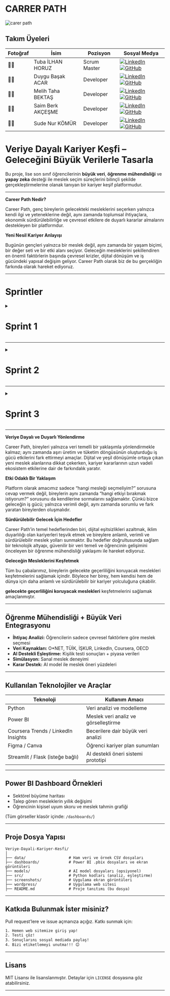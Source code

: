 # CARRER PATH
![carer path](https://github.com/user-attachments/assets/cdf0a44b-c1fc-442d-8143-c9f2375d5b15)

##  Takım Üyeleri

| Fotoğraf | İsim | Pozisyon | Sosyal Medya |
|------|------|-------|---------|
| 👩‍💼 | Tuba İLHAN HORUZ | Scrum Master | [![LinkedIn](https://img.shields.io/badge/-LinkedIn-0A66C2?logo=linkedin&logoColor=white&style=flat)](https://www.linkedin.com/in/tuba-ilhan-horuz) [![GitHub](https://img.shields.io/badge/-GitHub-181717?logo=github&logoColor=white&style=flat)](https://github.com/ttuubbaa) |
| 👩‍💼 | Duygu Başak ACAR | Developer | [![LinkedIn](https://img.shields.io/badge/-LinkedIn-0A66C2?logo=linkedin&logoColor=white&style=flat)](https://www.linkedin.com/in/duygu-başak-acar-97a4a433b) [![GitHub](https://img.shields.io/badge/-GitHub-181717?logo=github&logoColor=white&style=flat)](https://github.com/DuyguAcar) |
| 👨‍💻 | Melih Taha BEKTAŞ | Developer | [![LinkedIn](https://img.shields.io/badge/-LinkedIn-0A66C2?logo=linkedin&logoColor=white&style=flat)](https://www.linkedin.com/in/melih-talha-bekta%C5%9F-6992a424a/) [![GitHub](https://img.shields.io/badge/-GitHub-181717?logo=github&logoColor=white&style=flat)](https://github.com/mamalito345)|
| 👨‍💻 | Saim Berk AKÇEŞME | Developer | [![LinkedIn](https://img.shields.io/badge/-LinkedIn-0A66C2?logo=linkedin&logoColor=white&style=flat)](https://www.linkedin.com/in/saimberkak%C3%A7e%C5%9Fme/) [![GitHub](https://img.shields.io/badge/-GitHub-181717?logo=github&logoColor=white&style=flat)](https://github.com/berkakcesme) |
| 👩‍💻 | Sude Nur KÖMÜR | Developer | [![LinkedIn](https://img.shields.io/badge/-LinkedIn-0A66C2?logo=linkedin&logoColor=white&style=flat)](https://www.linkedin.com/in/sudenurkomur/) [![GitHub](https://img.shields.io/badge/-GitHub-181717?logo=github&logoColor=white&style=flat)](https://github.com/sudenurkomur) |



# Veriye Dayalı Kariyer Keşfi – Geleceğini Büyük Verilerle Tasarla 

Bu proje, lise son sınıf öğrencilerinin **büyük veri**, **öğrenme mühendisliği** ve **yapay zeka** desteği ile meslek seçim süreçlerini bilinçli şekilde gerçekleştirmelerine olanak tanıyan bir kariyer keşif platformudur.

---
**Career Path Nedir?**

Career Path, genç bireylerin gelecekteki mesleklerini seçerken yalnızca kendi ilgi ve yeteneklerine değil, aynı zamanda toplumsal ihtiyaçlara, ekonomik sürdürülebilirliğe ve çevresel etkilere de duyarlı kararlar almalarını destekleyen bir platformdur.

**Yeni Nesil Kariyer Anlayışı**

Bugünün gençleri yalnızca bir meslek değil, aynı zamanda bir yaşam biçimi, bir değer seti ve bir etki alanı seçiyor. Geleceğin mesleklerini şekillendiren en önemli faktörlerin başında çevresel krizler, dijital dönüşüm ve iş gücündeki yapısal değişim geliyor. Career Path olarak biz de bu gerçekliğin farkında olarak hareket ediyoruz.

 
---
#  Sprintler

  <details>
    <summary><h1>Sprint 1</h1></summary>


  <details>
  
  </details>   


  <details>
    <summary><h3>Sprint 1 - Sprint Board Update Screenshots</h3></summary>
 
  |![WhatsApp Image 2025-07-06 at 18 44 58](https://github.com/user-attachments/assets/5a914486-9130-444a-8d0c-236df601a884) |![WhatsApp Image 2025-07-06 at 18 45 12](https://github.com/user-attachments/assets/4253c0e3-094a-479b-b9b9-8a04efbfe219)|![WhatsApp Image 2025-07-06 at 18 45 23](https://github.com/user-attachments/assets/ec127648-6509-4f38-834f-d7e682ec7029)|
|------------------------|------------------------|------------------------|
|MİRO 1             | MİRO 2                      | MİRO 3  

    
  </details>


<details>
  <summary><h3>Sprint 1 - Burndown Chart</h3></summary>

  ###  Burndown Chart (Kalan İş Grafiği)
  
  (![WhatsApp Görsel 2025-07-06 saat 19 05 11_b35282d4](https://github.com/user-attachments/assets/d138278a-dd3a-4d3d-bf84-c16fb6513b00)
)

  Bu grafik, Sprint 1 süresince takımın ilerlemesini ve kalan iş yükünü göstermektedir. İlk günlerde ilerleme yavaştı, ancak sonraki günlerde artan tempo ile sprint sonunda tüm işler başarıyla tamamlanmıştır.

  - **Gerçek Kalan İş**: Takımın her gün sonunda geriye kalan iş miktarını gösterir.
  - **İdeal İlerleme**: Her gün eşit miktarda iş tamamlanmış olsaydı nasıl bir azalma olurdu, bunu gösterir.

  (![WhatsApp Görsel 2025-07-06 saat 19 05 11_b35282d4](https://github.com/user-attachments/assets/d138278a-dd3a-4d3d-bf84-c16fb6513b00)
)

</details>


  - **Sprint Notları**:
    
    -Proje yönetimi için `Miro` kullanılmasına karar verildi. Miro teması Tuba İlhan Horuz tarafından oluşturuldu.
    
    -Githup repo linki açılmasına karar verildi. Melih Aktaş tarafından Githup Repo oluşturuldu.
    
    -Giriş sistemi için `Email` kullanılmasına karar verildi.
    
    -Web uygulaması için `Wordpress (Custom HTML5 & Custom CSS3)` kullanılmasına karar verildi.
    
    -Güvenlik için `Google reCAPTCHA + WP 2FA` kullanılmasına karar verildi.
    
    -Sosyal hesaplardan giriş yapılabilmesi için `Nextend Social Login` kullanılmasına karar verildi.
    
    -Yapay zeka entegrasyonu `Python API + REST API` bağlantısı (JWT ile güvenli) kullanılmasına karar verildi.
    
    -Taşınabilir, bağımsız altyapı (özellikle AI modelleriyle çalışırken) `Docker` kullanılmasına karar verildi.
    
    -Meslek öneri algoritması (sınıflandırma/tavsiye motoru) için `scikit-learn & XGBoost` kullanılmasına karar verildi.
    
    -Derin öğrenme ve Veri analizi ve manipülasyonları için `Pandas & NumPy` ve  `TensorFlow & PyTorch` kullanılmasına karar verildi.
    
    -Güçlü, ilişkisel veritabanı için `SQL` ve `PostgreSQL` kullanılmasına karar verildi.

    -Kişilik analizi için hâlihazırda kullanılan testlerin incelenmiş olup kullanılacak testin nihai kararı ikinci sprint aşamasına bırakılmıştır.

    -Meslek verilerinin başlıca `O*NET` websitesi üzerinden toplanmasına karar verilmiştir.
    

  - **Tahmin Edilen Tamamlanacak Puan**: 200 puan.
  - **Tahmin Mantığı**: 
  - Sprint 1 Sonu Tahmin Mantığı
Sprint 1'de tamamlanan işler ve bu işlere atanan puanlar, Google Proje Yönetimi programı eğitimine uygun olarak, her bir görevin karmaşıklığı, harcanan efor ve proje için taşıdığı önem göz önüne alınarak belirlenmiştir. Toplam 200 puan hedefine ulaşmak için aşağıdaki görevler ve puanlamalar yapılmıştır:

Tamamlanan Görevler ve Puan Dağılımı:

Miro Kurulumu ve Görev Panosu Oluşturma: 25 Puan

Proje Dosyası Ön Hazırlığı ve Güncellemeler: 35 Puan

Githup Repo Oluşturma: 20 Puan

Uygulama ve Takım Adı Kararı: 20 Puan

Logo ve Slogan Oluşturma: 30 Puan

WordPress Kurulumu ve Tema Seçimi: 40 Puan

WhatsApp Grubu ve WhatsApp Topluluğu Oluşturma, Dosya Yedekleme: 15 Puan

Takım Toplantıları ve Aktif İletişim: 15 Puan

Toplam Puan: 25+35+20+20+30+40+15+15=200 Puan.

Hedef Puan:200 Puan.

Bu puanlama, Sprint 1'de tamamlanan temel organizasyonel ve başlangıç teknik görevlerin ağırlığını yansıtmaktadır. **Sprint 1 için hedeflenen puana ulaşılmıştır.**

  - **Günlük Scrum**:
  - Her gün Google Meet üzerinden toplantılar yapılmıştır.
  - WhatsApp grubu üzerinden aktif olarak iletişim halinde kalınmıştır.
  - ![WhatsApp Görsel 2025-07-06 saat 17 08 47_06d228fc](https://github.com/user-attachments/assets/3ba3a87a-552a-4f10-a6fb-ea7f5ba243a9)

    
| ![WhatsApp Image 2025-07-05 at 00 47 59 (1)](https://github.com/user-attachments/assets/05fb5680-016a-405c-8e15-d902d789a901) |![WhatsApp Image 2025-07-06 at 17 39 54](https://github.com/user-attachments/assets/9dc1c78a-6f1e-4c1a-b69c-8eb8521d9eec)|
|------------------------|------------------------|
| WhatsApp Grubu- Ekran Görüntüsü 1 | WhatsApp Topluluğu- Ekran Görüntüsü 2  
  - **Product Backlog URL:** https://miro.com/app/board/uXjVIicQLWg=/?share_link_id=476687804339 (Miro)
  - **Sprint Review:**
    - Proje için Miro kurulumu yapıldı ve takım görev panosunu oluşturuldu.
    - Proje dosyasının ön hazırlığını yaptık ve proje üzerinde güncellemeler gerçekleştirdik.
    - Uygulama adı konusunda karar vermekte zorlandık. 'PathPilotAI' ve 'CAREERPATH' arasında çok kararsız kaldık ve takım adını  'PathPilotAI' proje ismini ise 'CAREERPATH' olarak seçtik ve markalaşmaya doğru bir adım daha attık.
    - Renk paletine karar verememiş ve henüz logoyu tamamlamamıştık.
    - Tuba İlhan Horuz tarafından logo ve slogan oluşturdu.
    - Melih Talha Aktaş tarafından WordPress kurulumunu ve tema seçimi yapıldı.
    - Meslekler hakkında kullanılacak verilerin başlıca O*NET sitesinden toplanmasına karar verildi.
    - Halihazırda kullanılan kişilik testleri araştırıldı.

Genel olarak, iyi bir sprint süreci geçirdiğimize inanıyoruz. Planladığımız gibi bir sprint süreci yaşadık. Takımımız sonradan kurulan bir takım olduğu için bir haftada tüm planlamamızı yapabilmek için her gün Google meet üzerinden toplantılar yaptık. Whatsapp grubumuzdan aktif olarak sürekli iletişim kurduk.  Oluşturulan döküman ve çalışma dosyalarını yedeklemek amacıyla gruba ait bir WhatsApp topluluğu oluşturduk.


  - **Sprint Review Participants:** `Tuba İlhan Horuz`, `Duygu Başak Acar`, `Sude Nur Kömür`, `Melih Talha Bektaş`, `Saim Berk Akçeşme`
  - **Sprint Retrospective:**
    
    - İkinci sprintte ekip toplantısında web sitesi için sadece Melih ve Sude Nur'un kod yazmasına karar verildi.
      
    - İkinci sprintte `Docker` ortamının hazırlanması ve konteyner orkestrasyonu yapılmasına karar verdik.
    
    - İkinci sprintte `PostgreSQL` veritabanının kurulumu, yedekleme & rol ayarlarını yapacağız.
   
    - İkinci sprintte `WordPress`’de bulunan dinamik bölümler için özel `JavaScript` entegrasyonlarını yapacağız.
   
    - İkinci sprintte Backend Python ortamı (FastAPI) + bağımlılık yönetimi yapılmasıa karar verildi.
   
    - İkinci sprintte REST API köprüsü ve JWT tabanlı güvenli bağlantı kurulmasına karar verildi 
   
    - İkinci sprintte veri analizi için ilgili kütüphanelerin `(Pandas & NumPy)` kurulumuna karar verildi.
    
    - İkinci sprintte `scikit-learn & XGBoost` kurulumu ve örnek meslek öneri modeli geliştirilmesine karar verildi.
    
    - İkinci sprintte derin öğrenme ortamı oluşturmak için `TensorFlow & PyTorch` kullanılmasına karar verildi.

    - İkinci sprintte kişilik analizi için kullanılacak olan teste karar verilerek NLP skorlayıcı entegrasyonu yapılmasına karar verildi. 
    
    - İkinci sprintte WP User Manager  Ultimate Member eklentisi kurulumuna karar verildi.

    - İkinci sprintte `Google reCAPTCHA + WP 2FA` güvenlik eklentileri eklenmesine karar verildi.

    - İkinci sprintte uygulama girişleri için `Nextend Social Login` sosyal giriş ayarı yapılmasına karar verildi.

    - İkinci sprintte kişiye özel içerik için `ACF + Custom Post Type` yapılandırması yapılmasına karar verildi.

    - İkinci sprint sonunda uygulamanın en az %85'inin bitmesine kararlaştırıldı.




  - **Other Notes**:
  <details>
    <summary><h3>Additional Files</h3></summary>
    <ul>
      <li><strong>Project Scope And Goals:</strong> <a href="./bootcampFiles/sprintOne/projectscopeandgoals.pdf">See file</a></li>
      <li><strong>Target Audience:</strong> <a href="./bootcampFiles/sprintOne/targetaudience.pdf">See file</a></li>
      <li><strong>Conversations:</strong> See file</li>
    </ul>
  </details>

  </details>

  ---

  <details>
    <summary><h1>Sprint 2</h1></summary>


  <details>
    <summary><h3>Sprint 2 - Screenshots</h3></summary>
   
  </details>  

  <details>
    <summary><h3>Sprint 2 - Sprint Board Update Screenshots</h3></summary>
   
  </details>

  <details>
    <summary><h3>Sprint 2 - Burndown Chart</h3></summary>
    
  </details>
    
  - **Sprint Notes**:
 
  - **Expected point completion within Sprint**
  - **Point Completion Logic**:
  - **Daily Scrum**: 
  - **Product Backlog URL:** 
  - **Sprint Review**:
  - **Sprint Review Participants:** 
  - **Sprint Retrospective:**
  - **Other Notes**:
  <details>
    <summary><h3>Additional Files</h3></summary>

   
  </details>


  </details>


  ---
<details>
    <summary><h1>Sprint 3</h1></summary>


  <details>
    <summary><h3>Sprint 3 - Screenshots</h3></summary>
   
  </details>  

  <details>
    <summary><h3>Sprint 3 - Sprint Board Update Screenshots</h3></summary>
   
  </details>

  <details>
    <summary><h3>Sprint 3 - Burndown Chart</h3></summary>
    
  </details>
    
  - **Sprint Notes**:
 
  - **Expected point completion within Sprint**
  - **Point Completion Logic**:
  - **Daily Scrum**: 
  - **Product Backlog URL:** 
  - **Sprint Review**:
  - **Sprint Review Participants:** 
  - **Sprint Retrospective:**
  - **Other Notes**:
  <details>
    <summary><h3>Additional Files</h3></summary>

   
  </details>


  </details>



---


**Veriye Dayalı ve Duyarlı Yönlendirme**

Career Path, bireyleri yalnızca veri temelli bir yaklaşımla yönlendirmekle kalmaz; aynı zamanda aşırı üretim ve tüketim döngüsünün oluşturduğu iş gücü etkilerini fark ettirmeyi amaçlar. Dijital ve yeşil dönüşümle ortaya çıkan yeni meslek alanlarına dikkat çekerken, kariyer kararlarının uzun vadeli ekosistem etkilerine dair de farkındalık yaratır.


**Etki Odaklı Bir Yaklaşım**

Platform olarak amacımız sadece “hangi mesleği seçmeliyim?” sorusuna cevap vermek değil, bireylerin aynı zamanda “hangi etkiyi bırakmak istiyorum?” sorusunu da kendilerine sormalarını sağlamaktır. Çünkü bizce geleceğin iş gücü; yalnızca verimli değil, aynı zamanda sorumlu ve fark yaratan bireylerden oluşmalıdır.


**Sürdürülebilir Gelecek İçin Hedefler**

Career Path’in temel hedeflerinden biri, dijital eşitsizlikleri azaltmak, iklim duyarlılığı olan kariyerleri teşvik etmek ve bireylere anlamlı, verimli ve sürdürülebilir meslek yolları sunmaktır. Bu hedefler doğrultusunda sağlam bir teknolojik altyapı, güvenilir bir veri temeli ve öğrencinin gelişimini önceleyen bir öğrenme mühendisliği yaklaşımı ile hareket ediyoruz.


**Geleceğin Mesleklerini Keşfetmek**

Tüm bu çabalarımız, bireylerin gelecekte geçerliliğini koruyacak meslekleri keşfetmelerini sağlamak içindir. Böylece her birey, hem kendisi hem de dünya için daha anlamlı ve sürdürülebilir bir kariyer yolculuğuna çıkabilir.

**gelecekte geçerliliğini koruyacak meslekleri** keşfetmelerini sağlamak amaçlanmıştır.

---

##  Öğrenme Mühendisliği + Büyük Veri Entegrasyonu

- **İhtiyaç Analizi:** Öğrencilerin sadece çevresel faktörlere göre meslek seçmesi
- **Veri Kaynakları:** O*NET, TÜİK, İŞKUR, LinkedIn, Coursera, OECD
- **AI Destekli Eşleştirme:** Kişilik testi sonuçları + piyasa verileri
- **Simülasyon:** Sanal meslek deneyimi
- **Karar Destek:** AI model ile meslek öneri yüzdeleri

---

##  Kullanılan Teknolojiler ve Araçlar

| Teknoloji | Kullanım Amacı |
|-----------|----------------|
| Python | Veri analizi ve modelleme |
| Power BI | Meslek veri analiz ve görselleştirme |
| Coursera Trends / LinkedIn Insights | Becerilere dair büyük veri analizi |
| Figma / Canva | Öğrenci kariyer plan sunumları |
| Streamlit / Flask (isteğe bağlı) | AI destekli öneri sistemi prototipi |


---

##  Power BI Dashboard Örnekleri

-  Sektörel büyüme haritası  
-  Talep gören mesleklerin yıllık değişimi  
-  Öğrencinin kişisel uyum skoru ve meslek tahmin grafiği

(Tüm görseller klasör içinde: `/dashboards/`)

---

##  Proje Dosya Yapısı

```
Veriye-Dayali-Kariyer-Kesfi/
│
├── data/                   # Ham veri ve örnek CSV dosyaları
├── dashboards/             # Power BI .pbix dosyaları ve ekran görüntüleri
├── models/                 # AI model dosyaları (opsiyonel)
├── src/                    # Python kodları (analiz, eşleştirme)
├── screenshots/            # Uygulama ekran görüntüleri
├── wordpress/              # Uygulama web sitesi
├── README.md               # Proje tanıtımı (bu dosya)
```

---

##  Katkıda Bulunmak İster misiniz?

Pull request’lere ve issue açmanıza açığız. Katkı sunmak için:

```bash
1. Hemen web sitemize giriş yap!
2. Testi çöz!
3. Sonuçlarını sosyal mediada paylaş!
4. Bizi etiketlemeyi unutma!!! 😊
```

---

##  Lisans

MIT Lisansı ile lisanslanmıştır. Detaylar için `LICENSE` dosyasına göz atabilirsiniz.

---


